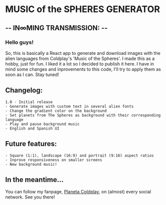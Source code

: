 # MUSIC of the SPHERES GENERATOR

## -- IN∞MING TRANSMISSION: --

### Hello guys!

So, this is basically a React app to generate and download images with the alien languages from Coldplay's 'Music of the Spheres'. I made this as a hobby, just for fun. I liked it a lot so I decided to publish it here. I have in mind some changes and inprovements to this code, I'll try to apply them as soon as I can. Stay tuned!

## Changelog:
```
1.0 - Initial release
- Generate images with custom text in several alien fonts
- Change the gradient color on the background
- Set planets from The Spheres as background with their corresponding language
- Play and pause background music
- English and Spanish UI
```

## Future features:
```
- Square (1:1), landscape (16:9) and portrait (9:16) aspect ratios
- Inprove responsiveness on smaller screens
- New background music!
```

## In the meantime...

You can follow my fanpage, [Planeta Coldplay](https://linktr.ee/planetacoldplay), on (almost) every social network. See you there!